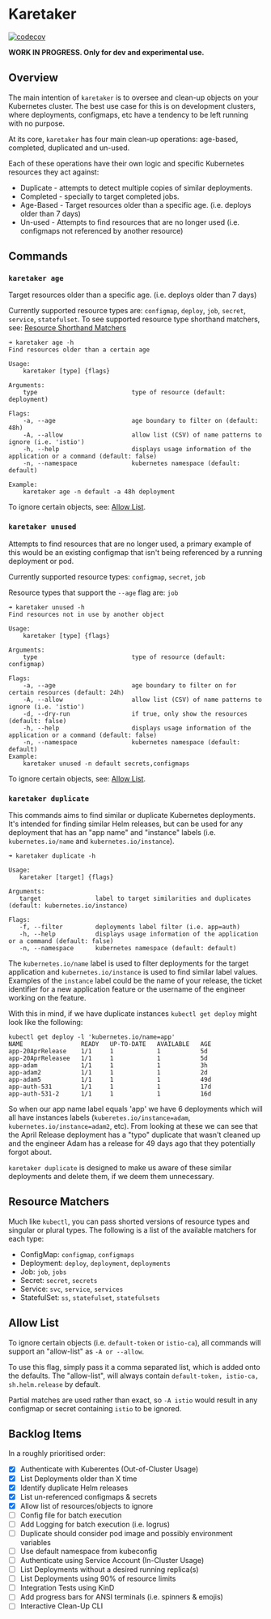 # Karetaker

[![codecov](https://codecov.io/gh/ahstn/karetaker/branch/main/graph/badge.svg?token=Y4LCYHK8OQ)](https://codecov.io/gh/ahstn/karetaker)

**WORK IN PROGRESS. Only for dev and experimental use.**

## Overview
The main intention of `karetaker` is to oversee and clean-up objects on your Kubernetes cluster. The best use case for this is on development clusters, where deployments, configmaps, etc have a tendency to be left running with no purpose.


At its core, `karetaker` has four main clean-up operations: age-based, completed, duplicated and un-used.

Each of these operations have their own logic and specific Kubernetes resources they act against:

- Duplicate - attempts to detect multiple copies of similar deployments.
- Completed - specially to target completed jobs.
- Age-Based - Target resources older than a specific age. (i.e. deploys older than 7 days)
- Un-used - Attempts to find resources that are no longer used (i.e. configmaps not referenced by another resource)

## Commands

### `karetaker age`
Target resources older than a specific age. (i.e. deploys older than 7 days)

Currently supported resource types are: `configmap`, `deploy`, `job`, `secret`, `service`, `statefulset`. 
To see supported resource type shorthand matchers, see: [Resource Shorthand Matchers](#resource-shorthand-matchers)

```
➜ karetaker age -h
Find resources older than a certain age

Usage:
    karetaker [type] {flags}

Arguments:
    type                          type of resource (default: deployment)

Flags:
    -a, --age                     age boundary to filter on (default: 48h)
    -A, --allow                   allow list (CSV) of name patterns to ignore (i.e. 'istio')
    -h, --help                    displays usage information of the application or a command (default: false)
    -n, --namespace               kubernetes namespace (default: default)
   
Example:
    karetaker age -n default -a 48h deployment
```
To ignore certain objects, see: [Allow List](#allow-list).

### `karetaker unused`
Attempts to find resources that are no longer used, a primary example of this would be an existing configmap that isn't being referenced by a running deployment or pod.

Currently supported resource types: `configmap`, `secret`, `job`

Resource types that support the `--age` flag are: `job`

```
➜ karetaker unused -h
Find resources not in use by another object

Usage:
    karetaker [type] {flags}

Arguments:
    type                          type of resource (default: configmap)

Flags:
    -a, --age                     age boundary to filter on for certain resources (default: 24h)
    -A, --allow                   allow list (CSV) of name patterns to ignore (i.e. 'istio')
    -d, --dry-run                 if true, only show the resources (default: false)
    -h, --help                    displays usage information of the application or a command (default: false)
    -n, --namespace               kubernetes namespace (default: default)
Example:
    karetaker unused -n default secrets,configmaps
```
To ignore certain objects, see: [Allow List](#allow-list).

### `karetaker duplicate`
This commands aims to find similar or duplicate Kubernetes deployments. It's intended for finding similar Helm releases, but can be used for any deployment that has an "app name" and "instance" labels (i.e. `kubernetes.io/name` and `kubernetes.io/instance`).

```
➜ karetaker duplicate -h

Usage:
   karetaker [target] {flags}

Arguments: 
   target               label to target similarities and duplicates (default: kubernetes.io/instance)

Flags: 
   -f, --filter         deployments label filter (i.e. app=auth) 
   -h, --help           displays usage information of the application or a command (default: false)
   -n, --namespace      kubernetes namespace (default: default)
```

The `kubernetes.io/name` label is used to filter deployments for the target application and `kubernetes.io/instance` is used to find similar label values. Examples of the `instance` label could be the name of your release, the ticket identifier for a new application feature or the username of the engineer working on the feature.

With this in mind, if we have duplicate instances `kubectl get deploy` might look like the following:
```
kubectl get deploy -l 'kubernetes.io/name=app'
NAME                READY   UP-TO-DATE   AVAILABLE   AGE
app-20AprRelease    1/1     1            1           5d
app-20AprReleasee   1/1     1            1           5d
app-adam            1/1     1            1           3h
app-adam2           1/1     1            1           2d
app-adam5           1/1     1            1           49d
app-auth-531        1/1     1            1           17d
app-auth-531-2      1/1     1            1           16d
```

So when our app name label equals 'app' we have 6 deployments which will all have instances labels (`kuberetes.io/instance=adam`, `kubernetes.io/instance=adam2`, etc). From looking at these we can see that the April Release deployment has a "typo" duplicate that wasn't cleaned up and the engineer Adam has a release for 49 days ago that they potentially forgot about.

`karetaker duplicate` is designed to make us aware of these similar deployments and delete them, if we deem them unnecessary.


## Resource Matchers
Much like `kubectl`, you can pass shorted versions of resource types and singular or plural types. The following is a list of the available matchers for each type:

* ConfigMap: `configmap`, `configmaps`
* Deployment: `deploy`, `deployment`, `deployments`
* Job: `job`, `jobs`
* Secret: `secret`, `secrets`
* Service: `svc`, `service`, `services`
* StatefulSet: `ss`, `statefulset`, `statefulsets`

## Allow List
To ignore certain objects (i.e. `default-token` or `istio-ca`), all commands will support an "allow-list" as `-A or --allow`.

To use this flag, simply pass it a comma separated list, which is added onto the defaults. The "allow-list", will always contain `default-token, istio-ca, sh.helm.release` by default.

Partial matches are used rather than exact, so `-A istio` would result in any configmap or secret containing `istio` to be ignored.

## Backlog Items

In a roughly prioritised order:

- [x] Authenticate with Kuberentes (Out-of-Cluster Usage)
- [x] List Deployments older than X time
- [x] Identify duplicate Helm releases
- [x] List un-referenced configmaps & secrets
- [x] Allow list of resources/objects to ignore 
- [ ] Config file for batch execution  
- [ ] Add Logging for batch execution (i.e. logrus)
- [ ] Duplicate should consider pod image and possibly environment variables 
- [ ] Use default namespace from kubeconfig
- [ ] Authenticate using Service Account (In-Cluster Usage)
- [ ] List Deployments without a desired running replica(s)
- [ ] List Deployments using 90% of resource limits
- [ ] Integration Tests using KinD
- [ ] Add progress bars for ANSI terminals (i.e. spinners & emojis)
- [ ] Interactive Clean-Up CLI
